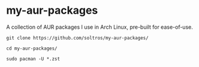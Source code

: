 # my-aur-packages
A collection of AUR packages I use in Arch Linux, pre-built for ease-of-use.

``git clone https://github.com/soltros/my-aur-packages/`` 

``cd my-aur-packages/``

``sudo pacman -U *.zst``
